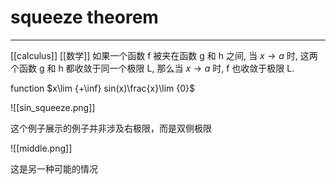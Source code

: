 # squeeze theorem

---

[[calculus]]
[[数学]]
如果一个函数 f 被夹在函数 g 和 h 之间, 当 $x→a$ 时, 这两个函数 g 和 h 都收敛于同一个极限 L, 那么当 $x→a$ 时, f 也收敛于极限 L.

function $x\lim {+\inf} sin(x)\frac{x}\lim {0}$

![[sin_squeeze.png]]

这个例子展示的例子并非涉及右极限，而是双侧极限

![[middle.png]]

这是另一种可能的情况
